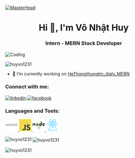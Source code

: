 [![MasterHead](https://cdn.pixabay.com/animation/2022/11/10/13/22/13-22-56-246_512.gif)](https://github.com/HuyVo1231)

<h1 align="center">Hi 👋, I'm Võ Nhật Huy</h1>
<h3 align="center">Intern - MERN Stack Developer</h3>

<img align="center" alt="Coding" width="300" height="300" src="https://cdnl.iconscout.com/lottie/premium/preview-watermark/programmer-animation-download-in-lottie-json-gif-static-svg-file-formats--web-developer-programming-code-online-meeting-freelancer-website-development-animations-3645911.mp4">

<p align="left"> <img src="https://komarev.com/ghpvc/?username=huyvo1231&label=Profile%20views&color=0e75b6&style=flat" alt="huyvo1231" /> </p>

- 🔭 I’m currently working on [HeThongthongtin_dialy_MERN](https://github.com/HuyVo1231/HeThongthongtin_dialy_MERN)

<h3 align="left">Connect with me:</h3>
<p align="left">
  <a href="https://www.linkedin.com/in/your-linkedin-username/" target="blank">
    <img align="center" src="https://img.icons8.com/ios-filled/50/000000/linkedin.png" alt="linkedin" height="30" width="30" />
  </a>
  <a href="https://www.facebook.com/your-facebook-username/" target="blank">
    <img align="center" src="https://img.icons8.com/ios-filled/50/000000/facebook-new.png" alt="facebook" height="30" width="30" />
  </a>
</p>

<h3 align="left">Languages and Tools:</h3>
<p align="left"> 
  <a href="https://expressjs.com" target="_blank" rel="noreferrer"> 
    <img src="https://raw.githubusercontent.com/devicons/devicon/master/icons/express/express-original-wordmark.svg" alt="express" width="40" height="40"/> 
  </a> 
  <a href="https://developer.mozilla.org/en-US/docs/Web/JavaScript" target="_blank" rel="noreferrer"> 
    <img src="https://raw.githubusercontent.com/devicons/devicon/master/icons/javascript/javascript-original.svg" alt="javascript" width="40" height="40"/> 
  </a> 
  <a href="https://nodejs.org" target="_blank" rel="noreferrer"> 
    <img src="https://raw.githubusercontent.com/devicons/devicon/master/icons/nodejs/nodejs-original-wordmark.svg" alt="nodejs" width="40" height="40"/> 
  </a> 
  <a href="https://reactjs.org/" target="_blank" rel="noreferrer"> 
    <img src="https://raw.githubusercontent.com/devicons/devicon/master/icons/react/react-original-wordmark.svg" alt="react" width="40" height="40"/> 
  </a> 
</p>

<p><img align="left" src="https://github-readme-stats.vercel.app/api/top-langs?username=huyvo1231&show_icons=true&locale=en&layout=compact" alt="huyvo1231" /></p>

<p>&nbsp;<img align="center" src="https://github-readme-stats.vercel.app/api?username=huyvo1231&show_icons=true&locale=en" alt="huyvo1231" /></p>

<p><img align="center" src="https://github-readme-streak-stats.herokuapp.com/?user=huyvo1231&" alt="huyvo1231" /></p>
